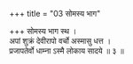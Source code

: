 +++
title = "03 सोमस्य भाग"

+++
सोमस्य भाग स्थ ।  
अपां शुक्रं देवीरापो वर्चो अस्मासु धत्त ।  
प्रजापतेर्वो धाम्ना ऽस्मै लोकाय सादये ॥ ३ ॥